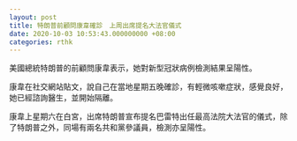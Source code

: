```yaml
---
layout: post
title: 特朗普前顧問康韋確診　上周出席提名大法官儀式
date: 2020-10-03 10:53:43.000000000 +08:00
categories: rthk
---
```


美國總統特朗普的前顧問康韋表示，她對新型冠狀病例檢測結果呈陽性。

康韋在社交網站貼文，說自己在當地星期五晚確診，有輕微咳嗽症狀，感覺良好，她已經諮詢醫生，並開始隔離。

康韋上星期六在白宮，出席特朗普宣布提名巴雷特出任最高法院大法官的儀式，除了特朗普之外，同場有兩名共和黨參議員，檢測亦呈陽性。
